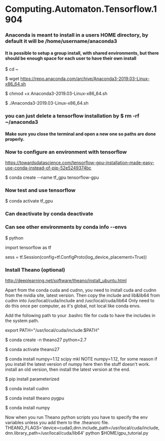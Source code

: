 # Computing.Automaton.Tensorflow.1904

### Anaconda is meant to install in a users HOME directory, by default it will be /home/username/anaconda3

#### It is possible to setup a group install, with shared environments, but there should be enough space for each user to have their own install

 $ cd ~
 
 $ wget https://repo.anaconda.com/archive/Anaconda3-2019.03-Linux-x86_64.sh
 
 $ chmod +x Anaconda3-2019.03-Linux-x86_64.sh
 
 $ ./Anaconda3-2019.03-Linux-x86_64.sh
 
### you can just delete a tensorflow installation by $ rm -rf ~/anaconda3

#### Make sure you close the terminal and open a new one so paths are done properly.

### Now to configure an environment with tensorflow
 https://towardsdatascience.com/tensorflow-gpu-installation-made-easy-use-conda-instead-of-pip-52e5249374bc

 $ conda create --name tf_gpu tensorflow-gpu

### Now test and use tensorflow

 $ conda activate tf_gpu
### Can deactivate by conda deactivate
### Can see other environments by conda info --envs
 
 $ python

 import tensorflow as tf
 
 sess = tf.Session(config=tf.ConfigProto(log_device_placement=True))

### Install Theano (optional)
http://deeplearning.net/software/theano/install_ubuntu.html

Apart from the conda cuda and cudnn, you need to install cuda and cudnn from the nvidia site, latest version.
Then copy the include and lib&lib64 from cudnn into /usr/local/cuda/include and /usr/local/cuda/lib64
Only need to do this once per computer, as it's global, not local like conda envs.

Add the following path to your .bashrc file for cuda to have the includes in the system path.

export PATH="/usr/local/cuda/include:$PATH"

 $ conda create -n theano27 python=2.7
 
 $ conda activate theano27
 
 $ conda install numpy=1.12 scipy mkl
NOTE numpy=1.12, for some reason if you install the latest version of numpy here then the stuff doesn't work. install an old version, then install the latest version at the end.

 $ pip install parameterized
 
 $ conda install cudnn 
 
 $ conda install theano pygpu
 
 $ conda install numpy

Now when you run Theano python scripts you have to specify the env variables unless you add them to the .theanorc file.
THEANO_FLAGS='device=cuda0,dnn.include_path=/usr/local/cuda/include,dnn.library_path=/usr/local/cuda/lib64' python $HOME/gpu_tutorial.py
